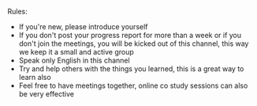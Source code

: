Rules:

- If you're new, please introduce yourself
- If you don't post your progress report for more than a week or if you don't join the meetings, you will be kicked out of this channel, this way we keep it a small and active group
- Speak only English in this channel
- Try and help others with the things you learned, this is a great way to learn also
- Feel free to have meetings together, online co study sessions can also be very effective
